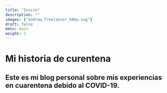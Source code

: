 ```yaml
---
title: "Inicio"
description: ""
images: ["undraw_freelancer_b0my.svg"]
draft: false
menu: main
weight: 1
---
```


# Mi historia de curentena
## Este es mi blog personal sobre mis experiencias en cuarentena debido al COVID-19.